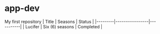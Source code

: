 # app-dev
My first repository
|  Title  |      Seasons    |  Status   |
|---------|-----------------|-----------|
| Lucifer | Six (6) seasons | Completed |
